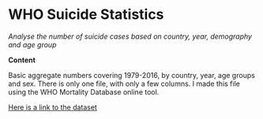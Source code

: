 # WHO Suicide Statistics
*Analyse the number of suicide cases based on country, year, demography and age group*

**Content**

Basic aggregate numbers covering 1979-2016, by country, year, age groups and sex. There is only one file, with only a few columns. I made this file using the WHO Mortality Database online tool.

[Here is a link to the dataset](https://www.kaggle.com/szamil/who-suicide-statistics)
